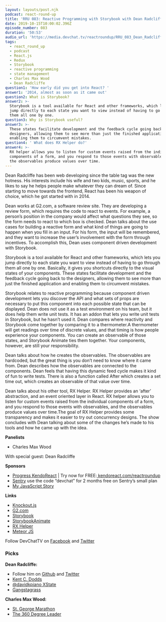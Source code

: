 ```yaml
---
layout: layouts/post.njk
podcast: react-round-up
title: 'RRU 083: Reactive Programming with Storybook with Dean Radcliffe'
date: 2019-10-15T10:00:02.396Z
episode_number: 083
duration: '50:53'
audio_url: 'https://media.devchat.tv/reactroundup/RRU_083_Dean_Radcliffe.mp3'
tags:
  - react_round_up
  - podcast
  - React.js
  - Redux
  - Storybook
  - reactive programming
  - state management
  - Charles Max Wood
  - Dean Radcliffe
question1: 'How early did you get into React? '
answer1: '2014, almost as soon as it came out'
question2: What is Storybook?
answer2: >-
  Storybook is a tool available for React and other frameworks, which lets you
  jump directly to each state you want to view instead of having to go through
  them all one by one.
question3: Why is Storybook useful?
answer3: >-
  These states facilitate development and the feedback cycle going back to the
  designers, allowing them to see more than just the finished application and
  enabling them to circumvent mistakes.
question4: ' What does RX Helper do?'
answer4: >-
  RX helper allows you to listen for custom events raised from the individual
  components of a form, and you respond to those events with observables, and
  the observables produce values over time.
---
```

Dean Radcliffe has been web developing since the table tag was the new hotness. His interests include his wife and two kids, music, sports, and he likes to say he helps people make whatever they can dream of. Since starting to move towards the frontend, React has been his weapon of choice, which he got started with in 2014. 

Dean works at G2.com, a software review site. They are developing a review form, which requires the code to react to events. For example, a person’s position in the company would affect what questions they see, so the form needs to react to which box is checked. Dean talks about the use cases for building a reactive form and what kind of things are going to happen when you fill in an input. For his form, the input will be remembered, and they want to increase the user’s involvement with the form through incentives. To accomplish this, Dean uses component driven development with Storybook.

Storybook is a tool available for React and other frameworks, which lets you jump directly to each state you want to view instead of having to go through them all one by one. Basically, it gives you shortcuts directly to the visual states of your components. These states facilitate development and the feedback cycle going back to the designers, allowing them to see more than just the finished application and enabling them to circumvent mistakes. 

Storybook relates to reactive programming because component driven development lets you discover the API and what sets of props are necessary to put this component into each possible state that can be displayed. Dean does not use it as a test environment on his team, but it does help them write unit tests. It has an addon that lets you write unit tests in Storybook, but he hasn’t used it. Dean compares where reactivity and Storybook come together by comparing it to a thermometer.A thermometer will get readings over time of discrete values, and that timing is how people experience your components. You can create an observable of those states, and Storybook Animate ties them together. Your components, however, are still your responsibility.

Dean talks about how he creates the observables. The observables are hardcoded, but the great thing is you don’t need to know where it came from. Dean describes how the observables are connected to the components. Dean feels that having this dynamic feed cycle makes it kind of fun to write tests. There is also a function called After which creates a set time out, which creates an observable of that value over time. 

Dean talks about his other tool, RX Helper. RX Helper provides an ‘after’ abstraction, and an event oriented layer in React. RX helper allows you to listen for custom events raised from the individual components of a form, and you respond to those events with observables, and the observables produce values over time.The goal of RX Helper provides some transparency and makes it easier to try out concurrency designs. The show concludes with Dean talking about some of the changes he’s made to his tools and how he came up with the idea. 

**Panelists**



*   Charles Max Wood

With special guest: Dean Radcliffe

**Sponsors**



*   [Progress KendoReact](https://www.telerik.com/kendo-react-ui/campaigns/free-trial-react-8/?utm_medium=cpm&utm_source=reactroundup&utm_campaign=kendo-ui-react-trial-oct-8https://www.telerik.com/kendo-react-ui/campaigns/free-trial-react-8/?utm_medium=cpm&utm_source=reactroundup&utm_campaign=kendo-ui-react-trial-oct-15https://www.telerik.com/kendo-react-ui/campaigns/free-trial-react-8/?utm_medium=cpm&utm_source=reactroundup&utm_campaign=kendo-ui-react-trial-oct-22https://www.telerik.com/kendo-react-ui/campaigns/free-trial-react-8/?utm_medium=cpm&utm_source=reactroundup&utm_campaign=kendo-ui-react-trial-oct-29) | Try now for FREE:[ kendoreact.com/reactroundup](http://kendoreact.com/reactroundup)
*   [Sentry](http://sentry.io/) use the code “devchat” for 2 months free on Sentry’s small plan
*   [My JavaScript Story](https://devchat.tv/my-javascript-story/)

**Links**



*   [Knockout.js](https://knockoutjs.com/)
*   [G2.com](https://www.g2.com)
*   [Storybook](https://storybook.js.org/)
*   [StorybookAnimate](https://github.com/deanius/storybook-animate)
*   [RX Helper](https://github.com/deanius/rx-helper)
*   [Meteor JS](https://www.meteor.com/)

Follow DevChatTV on [Facebook](https://www.facebook.com/DevChattv/?__tn__=%2Cd%2CP-R&eid=ARDBDrBnK71PDmx_8gE_IeIEo5SnM7cyzylVBjAwfaOo1ck_6q3GXuRBfaUQZaWVvFGyEVjrhDwnS_tV) and [Twitter](https://twitter.com/devchattv?lang=en)


### **Picks**

**Dean Radcliffe:**



*   Follow him on [Github](https://github.com/deanius) and [Twitter](https://twitter.com/deaniusol) 
*   [Kent C. Dodds](https://kentcdodds.com/)
*   [@davidkpiano XState](https://github.com/davidkpiano/xstate)
*   [Gangstagrass](http://gangstagrass.com/)

**Charles Max Wood:**



*   [St. George Marathon](https://www.stgeorgemarathon.com/)
*   [The 360 Degree Leader](https://www.amazon.com/360-Degree-Leader-Developing-Organization/dp/1400203597)

<!-- Docs to Markdown version 1.0β17 -->
